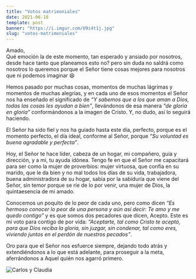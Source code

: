 ```yaml
---
title: "Votos matrimoniales"
date: 2021-06-18
template: post
banner: "https://i.imgur.com/U9i4t1j.jpg"
slug: "votos-matrimoniales"
---
```


Amado,<br>
Qué emoción la de este momento, tan esperado y ansiado por nosotros, desde hace tanto que planeamos esto no? pero sin duda no saldrá como nosotros lo queremos porque el Señor tiene cosas mejores para nosotros que ni podemos imaginar 😆

Hemos pasado por muchas cosas, momentos de muchas lágrimas y momentos de muchas alegrías, y en cada uno de esos momentos el Señor nos ha enseñado el significado de *“Y sabemos que a los que aman a Dios, todas las cosas les ayudan a bien”*, llevándonos de esa manera *“de gloria en gloria”* conformándonos a la imagen de Cristo. Y, no dudo, así lo seguirá haciendo. 

El Señor ha sido fiel y nos ha guiado hasta este día, perfecto, porque es el momento perfecto, el día ideal, conforme al Señor, porque *“Su voluntad es buena agradable y perfecta”*.

Hoy, el Señor te hace líder, cabeza de un hogar, mi compañero, guía y dirección, y a mi, tu ayuda idónea. Tengo fe en que el Señor me capacitará para ser como la mujer de proverbios: mujer virtuosa, que confía en su marido, que le da bien y no mal todos los días de su vida, trabajadora, buena administradora de su hogar, sabia por la sabiduría que viene del Señor, sin temor porque se ríe de lo por venir, una mujer de Dios, la quintaesencia de mi amado.

Conocemos un poquito de lo peor de cada uno, pero como dicen *“Es hermoso conocer lo peor de una persona y aún así decir: Te amo y me quedo contigo”* y es que somos dos pecadores que dicen, Acepto. Este es mi voto para contigo de por vida:  *“Aceptarte, tal como Cristo te aceptó, para que Dios reciba la gloria, sin juzgar, sin condenar, tal como eres, viviendo juntos en el perdón de nuestros pecados”*.

Oro para que el Señor nos esfuerce siempre, dejando todo atrás y extendiéndonos a lo que está adelante, para proseguir a la meta, aferrándonos a Aquel quién nos agarró primero.

![Carlos y Claudia](https://i.imgur.com/U9i4t1j.jpg)